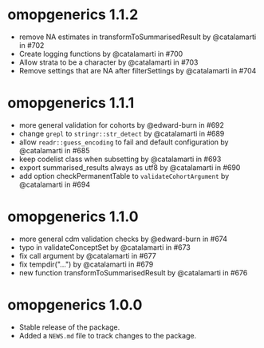 # omopgenerics 1.1.2

* remove NA estimates in transformToSummarisedResult by @catalamarti in #702
* Create logging functions by @catalamarti in #700
* Allow strata to be a character by @catalamarti in #703
* Remove settings that are NA after filterSettings by @catalamarti in #704

# omopgenerics 1.1.1

* more general validation for cohorts by @edward-burn in #692
* change `grepl` to `stringr::str_detect` by @catalamarti in #689
* allow `readr::guess_encoding` to fail and default configuration by @catalamarti in #685
* keep codelist class when subsetting by @catalamarti in #693
* export summarised_results always as utf8 by @catalamarti in #690
* add option checkPermanentTable to `validateCohortArgument` by @catalamarti in #694

# omopgenerics 1.1.0

* more general cdm validation checks by @edward-burn in #674
* typo in validateConceptSet by @catalamarti in #673
* fix call argument by @catalamarti in #677
* fix tempdir("...") by @catalamarti in #679
* new function transformToSummarisedResult by @catalamarti in #676

# omopgenerics 1.0.0

* Stable release of the package.
* Added a `NEWS.md` file to track changes to the package.
